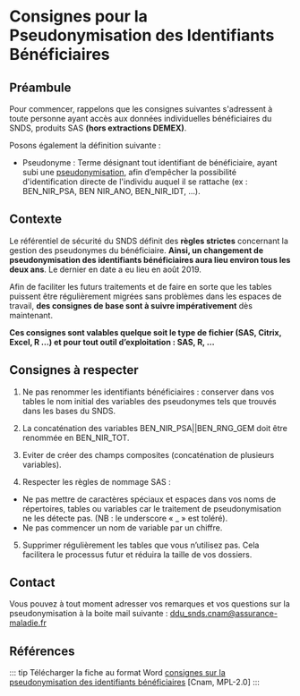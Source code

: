 # Consignes pour la Pseudonymisation des Identifiants Bénéficiaires
<!-- SPDX-License-Identifier: MPL-2.0 -->

## Préambule

Pour commencer, rappelons que les consignes suivantes s'adressent à toute personne ayant accès aux données individuelles bénéficiaires du SNDS, produits SAS **(hors extractions DEMEX)**.

Posons également la définition suivante : 

*  Pseudonyme : Terme désignant tout identifiant de bénéficiaire, ayant subi une [pseudonymisation](../../glossaire/pseudonymisation.md), afin d’empêcher la possibilité d'identification directe de l'individu auquel il se rattache (ex : BEN_NIR_PSA, BEN NIR_ANO, BEN_NIR_IDT, …).


## Contexte

Le référentiel de sécurité du SNDS définit des **règles strictes** concernant la gestion des pseudonymes du bénéficiaire. 
**Ainsi, un changement de pseudonymisation des identifiants bénéficiaires aura lieu environ tous les deux ans**. 
Le dernier en date a eu lieu en août 2019.

Afin de faciliter les futurs traitements et de faire en sorte que les tables puissent être régulièrement migrées sans problèmes dans les espaces de travail, **des consignes de base sont à suivre impérativement** dès maintenant. 

**Ces consignes sont valables quelque soit le type de fichier (SAS, Citrix, Excel, R …) et pour tout outil d’exploitation : SAS, R, …**

## Consignes à respecter

1.	Ne pas renommer les identifiants bénéficiaires : conserver dans vos tables le nom initial des variables des pseudonymes tels que trouvés dans les bases du SNDS.

2.	La concaténation des variables BEN_NIR_PSA||BEN_RNG_GEM doit être renommée en BEN_NIR_TOT. 

3.	Eviter de créer des champs composites (concaténation de plusieurs variables).

4.	Respecter les règles de nommage SAS :

-	Ne pas mettre de caractères spéciaux et espaces dans vos noms de répertoires, tables ou variables car le traitement de pseudonymisation ne les détecte pas. (NB : le underscore « _ » est toléré).
-	Ne pas commencer un nom de variable par un chiffre.

5.	Supprimer régulièrement les tables que vous n’utilisez pas. Cela facilitera le processus futur et réduira la taille de vos dossiers.
	

## Contact

Vous pouvez à tout moment adresser vos remarques et vos questions sur la pseudonymisation à la boite mail suivante : ddu_snds.cnam@assurance-maladie.fr

## Références

::: tip 
Télécharger la fiche au format Word [consignes sur la pseudonymisation des identifiants bénéficiaires](https://documentation-snds.health-data-hub.fr/files/Cnam/2019-10_Cnam_Consigne_pseudonymisation_identifiants_MPL-2.0.docx) [Cnam, MPL-2.0]
:::

